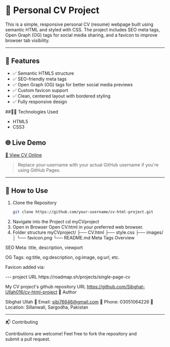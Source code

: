 # 💼 Personal CV Project

This is a simple, responsive personal CV (resume) webpage built using semantic HTML and styled with CSS. The project includes SEO meta tags, Open Graph (OG) tags for social media sharing, and a favicon to improve browser tab visibility.

---

## 📄 Features

- ✅ Semantic HTML5 structure
- ✅ SEO-friendly meta tags
- ✅ Open Graph (OG) tags for better social media previews
- ✅ Custom favicon support
- ✅ Clean, centered layout with bordered styling
- ✅ Fully responsive design


##🧑‍💻 Technologies Used

- HTML5
- CSS3

## 🌐 Live Demo

[🔗 View CV Online](https://your-username.github.io/cv-html-project)

> Replace your-username with your actual GitHub username if you're using GitHub Pages.

---

## 🚀 How to Use

1. Clone the Repository
   ```bash
   git clone https://github.com/your-username/cv-html-project.git 
2. Navigate into the Project
   cd myCVproject
3. Open in Browser
   Open CV.html in your preferred web browser.
5. Folder structure
   myCVproject/
├── CV.html
├── style.css
├── images/
│   └── favicon.png
└── README.md 
   Meta Tags Overview

SEO Meta: title, description, viewport

OG Tags: og:title, og:description, og:image, og:url, etc.

Favicon added via:

<link rel="icon" href="cv-html-project.png">
---
project URL
https://roadmap.sh/projects/single-page-cv


My CV project's github repository URL
https://github.com/Sibghat-Ullah016/cv-html-project
🧑 Author

Sibghat Ullah
📧 Email: sibi76646@gmail.com
📱 Phone: 03051064226
📍 Location: Sillanwali, Sargodha, Pakistan

---

📬 Contributing

Contributions are welcome! Feel free to fork the repository and submit a pull request.
